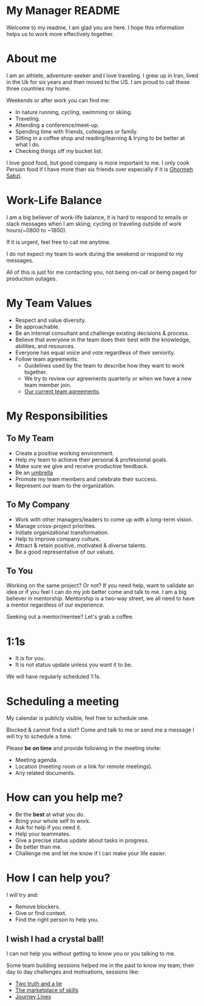 # My Manager README
Welcome to my readme, I am glad you are here. I hope this information helps us to work more effectively together.

# About me
I am an athlete, adventure-seeker and I love traveling. I grew up in Iran, lived in the Uk for six years and then moved to the US. I am proud to call these three countries my home.

Weekends or after work you can find me:

- In nature running, cycling, swimming or skiing.
- Traveling.
- Attending a conference/meet-up.
- Spending time with friends, colleagues or family.
- Sitting in a coffee shop and reading/learning & trying to be better at what I do.
- Checking things off my bucket list.

I love good food, but good company is more important to me. I only cook Persian food if I have more than six friends over especially if it is [Ghormeh Sabzi](https://en.wikipedia.org/wiki/Ghormeh_sabzi).


# Work-Life Balance

I am a big believer of work-life balance, it is hard to respond to emails or slack messages when I am skiing, cycling or traveling outside of work hours(~0800 to ~1800).

If it is urgent, feel free to call me anytime.

I do not expect my team to work during the weekend or respond to my messages.

All of this is just for me contacting you, not being on-call or being paged for production outages.

# My Team Values
- Respect and value diversity.
- Be approachable.
- Be an internal consultant and challenge existing decisions & process.
- Believe that everyone in the team does their best with the knowledge, abilities, and resources.
- Everyone has equal voice and vote regardless of their seniority.
- Follow team agreements:
  - Guidelines used by the team to describe how they want to work together.
  - We try to review our agreements quarterly or when we have a new team member join.
  - [Our current team agreements](teamAgreements.md).
  

# My Responsibilities

## To My Team
- Create a positive working environment.
- Help my team to achieve their personal & professional goals.
- Make sure we give and receive productive feedback.
- Be an [umbrella](https://blog.usejournal.com/the-umbrella-theory-of-management-6d062ccc0d88)
- Promote my team members and celebrate their success.
- Represent our team to the organization.


## To My Company
- Work with other managers/leaders to come up with a long-term vision.
- Manage cross-project priorities.
- Initiate organizational transformation.
- Help to improve company culture.
- Attract & retain positive, motivated & diverse talents.
- Be a good representative of our values.


## To You
Working on the same project? Or not? If you need help, want to validate an idea or if you feel I can do my job better come and talk to me. I am a big believer in mentorship. Mentorship is a two-way street, we all need to have a mentor regardless of our experience.

Seeking out a mentor/mentee? Let's grab a coffee.

# 1:1s
- It is for you.
- It is not status update unless you want it to be.

We will have regularly scheduled 1:1s.

# Scheduling a meeting
My calendar is publicly visible, feel free to schedule one.

Blocked & cannot find a slot? Come and talk to me or send me a message I will try to schedule a time.

Please **be on time** and provide following in the meeting invite:

- Meeting agenda.
- Location (meeting room or a link for remote meetings).
- Any related documents.


# How can you help me?
- Be the **best** at what you do.
- Bring your whole self to work.
- Ask for help if you need it.
- Help your teammates.
- Give a precise status update about tasks in progress.
- Be better than me.
- Challenge me and let me know if I can make your life easier.


# How I can help you?
I will try and:
- Remove blockers.
- Give or find context.
- Find the right person to help you.


## I wish I had a crystal ball! 
I can not help you without getting to know you or you talking to me.

Some team building sessions helped me in the past to know my team, their day to day challenges and motivations, sessions like:

- [Two truth and a lie](https://github.com/elhamrastkhadiv/orgtransformation/blob/master/offsite/sessions/Two%20truths%20and%20one%20lie.md)
- [The marketplace of skills](https://github.com/elhamrastkhadiv/orgtransformation/blob/master/offsite/sessions/Market%20Place%20of%20Skills.md)
- [Journey Lines](https://github.com/elhamrastkhadiv/orgtransformation/blob/master/offsite/sessions/JourneyLines.md)
